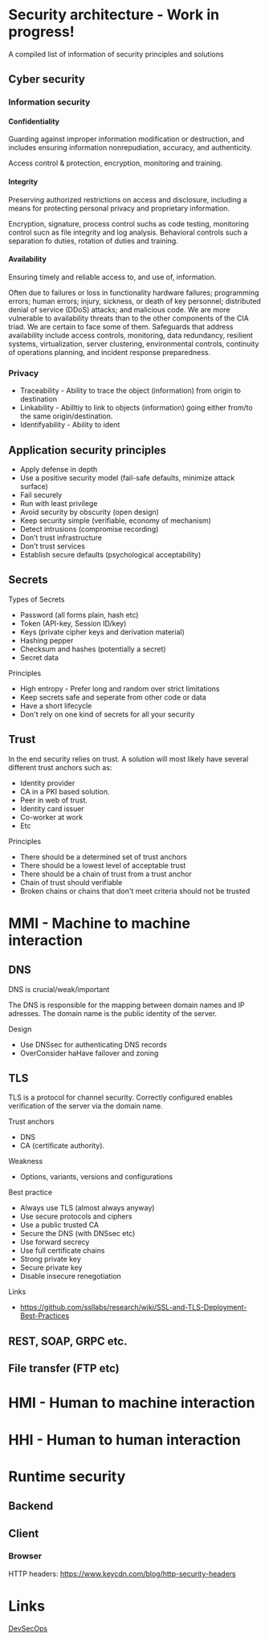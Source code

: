 # Security architecture - Work in progress!
A compiled list of information of security principles and solutions


## Cyber security
### Information security
#### Confidentiality
Guarding against improper information modification or destruction, and includes ensuring information nonrepudiation, accuracy, and authenticity.

Access control & protection, encryption, monitoring and training.

#### Integrity
Preserving authorized restrictions on access and disclosure, including a means for protecting personal privacy and proprietary information.

Encryption, signature, process control suchs as code testing, monitoring control sucn as file integrity and log analysis. Behavioral controls such a separation fo duties, rotation of duties and training.  

#### Availability 
Ensuring timely and reliable access to, and use of, information.

Often due to failures or loss in functionality hardware failures; programming errors; human errors; injury, sickness, or death of key personnel; distributed denial of service (DDoS) attacks; and malicious code. We are more vulnerable to availability threats than to the other components of the CIA triad. We are certain to face some of them. Safeguards that address availability include access controls, monitoring, data redundancy, resilient systems, virtualization, server clustering, environmental controls, continuity of operations planning, and incident response preparedness.

### Privacy
* Traceability - Ability to trace the object (information) from origin to destination
* Linkability - Abilltiy to link to objects (information) going either from/to the same origin/destination.  
* Identifyability - Ability to ident

## Application security principles
* Apply defense in depth
* Use a positive security model (fail-safe defaults, minimize attack surface)
* Fail securely
* Run with least privilege
* Avoid security by obscurity (open design)
* Keep security simple (verifiable, economy of mechanism)
* Detect intrusions (compromise recording)
* Don’t trust infrastructure
* Don’t trust services
* Establish secure defaults (psychological acceptability)

## Secrets

Types of Secrets
* Password (all forms plain, hash etc)
* Token (API-key, Session ID/key)
* Keys (private cipher keys and derivation material)
* Hashing pepper
* Checksum and hashes (potentially a secret)
* Secret data

Principles
* High entropy - Prefer long and random over strict limitations
* Keep secrets safe and seperate from other code or data
* Have a short lifecycle
* Don't rely on one kind of secrets for all your security

## Trust
In the end security relies on trust. A solution will most likely have several different
trust anchors such as:
* Identity provider
* CA in a PKI based solution.
* Peer in web of trust.
* Identity card issuer
* Co-worker at work
* Etc

Principles
* There should be a determined set of trust anchors 
* There should be a lowest level of acceptable trust
* There should be a chain of trust from a trust anchor
* Chain of trust should verifiable
* Broken chains or chains that don't meet criteria should not be trusted

# MMI - Machine to machine interaction


## DNS
DNS is crucial/weak/important

The DNS is responsible for the mapping between domain names and IP adresses.
The domain name is the public identity of the server. 

Design
* Use DNSsec for authenticating DNS records 
* OverConsider haHave failover and zoning

## TLS
TLS is a protocol for channel security. 
Correctly configured enables verification of the server via the domain name.

Trust anchors
* DNS 
* CA (certificate authority).

Weakness
* Options, variants, versions and configurations

Best practice
* Always use TLS (almost always anyway)
* Use secure protocols and ciphers
* Use a public trusted CA
* Secure the DNS (with DNSsec etc)
* Use forward secrecy
* Use full certificate chains
* Strong private key
* Secure private key
* Disable insecure renegotiation

Links
* https://github.com/ssllabs/research/wiki/SSL-and-TLS-Deployment-Best-Practices


## REST, SOAP, GRPC etc.

## File transfer (FTP etc)

##

# HMI - Human to machine interaction

# HHI - Human to human interaction

# Runtime security
## Backend
## Client
### Browser
HTTP headers:
https://www.keycdn.com/blog/http-security-headers



# Links
[DevSecOps](http://devsecops.github.io/)
